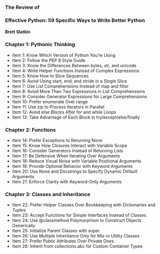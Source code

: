 ### The Review of 
### Effective Python: 59 Specific Ways to Write Better Python
#### Brett Slatkin

### Chapter 1: Pythonic Thinking
- Item 1: Know Which Version of Python You’re Using
- Item 2: Follow the PEP 8 Style Guide
- Item 3: Know the Differences Between bytes, str, and unicode
- Item 4: Write Helper Functions Instead of Complex Expressions
- Item 5: Know How to Slice Sequences
- Item 6: Avoid Using start, end, and stride in a Single Slice
- Item 7: Use List Comprehensions Instead of map and filter
- Item 8: Avoid More Than Two Expressions in List Comprehensions
- Item 9: Consider Generator Expressions for Large Comprehensions
- Item 10: Prefer enumerate Over range
- Item 11: Use zip to Process Iterators in Parallel
- Item 12: Avoid else Blocks After for and while Loops
- Item 13: Take Advantage of Each Block in try/except/else/finally 

### Chapter 2: Functions
- Item 14: Prefer Exceptions to Returning None
- Item 15: Know How Closures Interact with Variable Scope
- Item 16: Consider Generators Instead of Returning Lists
- Item 17: Be Defensive When Iterating Over Arguments
- Item 18: Reduce Visual Noise with Variable Positional Arguments
- Item 19: Provide Optional Behavior with Keyword Arguments
- Item 20: Use None and Docstrings to Specify Dynamic Default Arguments
- Item 21: Enforce Clarity with Keyword-Only Arguments

### Chapter 3: Classes and Inheritance
- Item 22: Prefer Helper Classes Over Bookkeeping with Dictionaries and Tuples
- Item 23: Accept Functions for Simple Interfaces Instead of Classes
- Item 24: Use @classmethod Polymorphism to Construct Objects Generically
- Item 25: Initialize Parent Classes with super
- Item 26: Use Multiple Inheritance Only for Mix-in Utility Classes
- Item 27: Prefer Public Attributes Over Private Ones
- Item 28: Inherit from collections.abc for Custom Container Types
